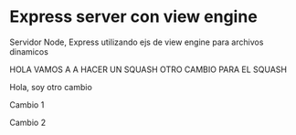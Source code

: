 # Express server con view engine

Servidor Node, Express utilizando ejs de view engine para archivos dinamicos

HOLA VAMOS A A HACER UN SQUASH
OTRO CAMBIO PARA EL SQUASH

Hola, soy otro cambio

Cambio 1

Cambio 2
